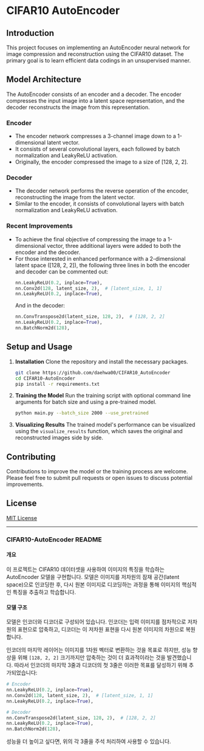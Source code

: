 # CIFAR10 AutoEncoder

## Introduction

This project focuses on implementing an AutoEncoder neural network for image compression and reconstruction using the CIFAR10 dataset. The primary goal is to learn efficient data codings in an unsupervised manner.

## Model Architecture

The AutoEncoder consists of an encoder and a decoder. The encoder compresses the input image into a latent space representation, and the decoder reconstructs the image from this representation.

### Encoder

- The encoder network compresses a 3-channel image down to a 1-dimensional latent vector.
- It consists of several convolutional layers, each followed by batch normalization and LeakyReLU activation.
- Originally, the encoder compressed the image to a size of [128, 2, 2].

### Decoder

- The decoder network performs the reverse operation of the encoder, reconstructing the image from the latent vector.
- Similar to the encoder, it consists of convolutional layers with batch normalization and LeakyReLU activation.

### Recent Improvements

- To achieve the final objective of compressing the image to a 1-dimensional vector, three additional layers were added to both the encoder and the decoder.
- For those interested in enhanced performance with a 2-dimensional latent space ([128, 2, 2]), the following three lines in both the encoder and decoder can be commented out:
  ```python
  nn.LeakyReLU(0.2, inplace=True),
  nn.Conv2d(128, latent_size, 2),  # [latent_size, 1, 1]
  nn.LeakyReLU(0.2, inplace=True),
  ```
  And in the decoder:
  ```python
  nn.ConvTranspose2d(latent_size, 128, 2),  # [128, 2, 2]
  nn.LeakyReLU(0.2, inplace=True),
  nn.BatchNorm2d(128),
  ```

## Setup and Usage

1. **Installation**
   Clone the repository and install the necessary packages.

   ```bash
   git clone https://github.com/daehwa00/CIFAR10_AutoEncoder
   cd CIFAR10-AutoEncoder
   pip install -r requirements.txt
   ```

2. **Training the Model**
   Run the training script with optional command line arguments for batch size and using a pre-trained model.

   ```bash
   python main.py --batch_size 2000 --use_pretrained
   ```

3. **Visualizing Results**
   The trained model's performance can be visualized using the `visualize_results` function, which saves the original and reconstructed images side by side.

## Contributing

Contributions to improve the model or the training process are welcome. Please feel free to submit pull requests or open issues to discuss potential improvements.

## License

[MIT License](LICENSE)

---

### CIFAR10-AutoEncoder README

#### 개요

이 프로젝트는 CIFAR10 데이터셋을 사용하여 이미지의 특징을 학습하는 AutoEncoder 모델을 구현합니다. 모델은 이미지를 저차원의 잠재 공간(latent space)으로 인코딩한 후, 다시 원본 이미지로 디코딩하는 과정을 통해 이미지의 핵심적인 특징을 추출하고 학습합니다.

#### 모델 구조

모델은 인코더와 디코더로 구성되어 있습니다. 인코더는 입력 이미지를 점차적으로 저차원의 표현으로 압축하고, 디코더는 이 저차원 표현을 다시 원본 이미지의 차원으로 복원합니다.

인코더의 마지막 레이어는 이미지를 1차원 벡터로 변환하는 것을 목표로 하지만, 성능 향상을 위해 `[128, 2, 2]` 크기까지만 압축하는 것이 더 효과적이라는 것을 발견했습니다. 따라서 인코더의 마지막 3줄과 디코더의 첫 3줄은 이러한 목표를 달성하기 위해 추가되었습니다:

```python
# Encoder
nn.LeakyReLU(0.2, inplace=True),
nn.Conv2d(128, latent_size, 2),  # [latent_size, 1, 1]
nn.LeakyReLU(0.2, inplace=True),
```

```python
# Decoder
nn.ConvTranspose2d(latent_size, 128, 2),  # [128, 2, 2]
nn.LeakyReLU(0.2, inplace=True),
nn.BatchNorm2d(128),
```

성능을 더 높이고 싶다면, 위의 각 3줄을 주석 처리하여 사용할 수 있습니다.
